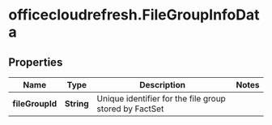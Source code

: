 # officecloudrefresh.FileGroupInfoData

## Properties

Name | Type | Description | Notes
------------ | ------------- | ------------- | -------------
**fileGroupId** | **String** | Unique identifier for the file group stored by FactSet | 


